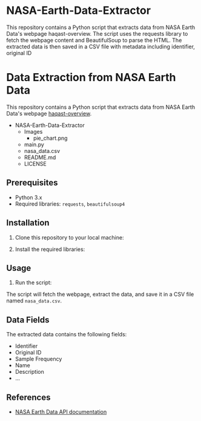 # NASA-Earth-Data-Extractor
This repository contains a Python script that extracts data from NASA Earth Data's webpage haqast-overview. The script uses the requests library to fetch the webpage content and BeautifulSoup to parse the HTML.  The extracted data is then saved in a CSV file with metadata including identifier, original ID 
# Data Extraction from NASA Earth Data

This repository contains a Python script that extracts data from NASA Earth Data's webpage [haqast-overview](https://www.earthdata.nasa.gov/learn/articles/haqast-overview).

- NASA-Earth-Data-Extractor
    - Images
        - pie_chart.png
    - main.py
    - nasa_data.csv
    - README.md
    - LICENSE

## Prerequisites

- Python 3.x
- Required libraries: `requests`, `beautifulsoup4`
## Installation

1. Clone this repository to your local machine:


2. Install the required libraries:

## Usage

1. Run the script:


The script will fetch the webpage, extract the data, and save it in a CSV file named `nasa_data.csv`.

## Data Fields

The extracted data contains the following fields:

- Identifier
- Original ID
- Sample Frequency
- Name
- Description
- ...

## References

- [NASA Earth Data API documentation](https://www.earthdata.nasa.gov/engage/open-data-services-and-software/api)
